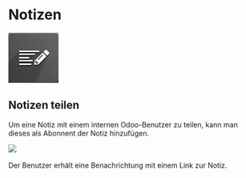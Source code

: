 # Notizen
![icons_odoo_note](assets/icons_odoo_note.png)

## Notizen teilen

Um eine Notiz mit einem internen Odoo-Benutzer zu teilen, kann man dieses als Abonnent der Notiz hinzufügen.

![](assets/Abonnenten%20hinzuf%C3%BCgen.png)

Der Benutzer erhält eine Benachrichtung mit einem Link zur Notiz.